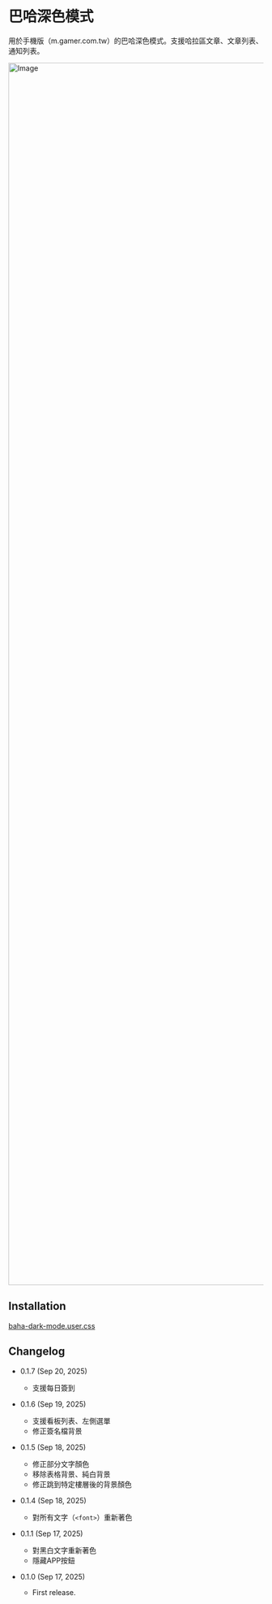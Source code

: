 巴哈深色模式
===========

用於手機版（m.gamer.com.tw）的巴哈深色模式。支援哈拉區文章、文章列表、通知列表。

<img width="1080" height="2408" alt="Image" src="https://github.com/user-attachments/assets/a0e471de-b554-4460-9b0f-53708e103523" />

Installation
------------

[baha-dark-mode.user.css](https://github.com/eight04/baha-dark-mode/raw/refs/heads/master/baha-dark-mode.user.css)

Changelog
---------

* 0.1.7 (Sep 20, 2025)

  - 支援每日簽到

* 0.1.6 (Sep 19, 2025)

  - 支援看板列表、左側選單
  - 修正簽名檔背景

* 0.1.5 (Sep 18, 2025)

  - 修正部分文字顏色
  - 移除表格背景、純白背景
  - 修正跳到特定樓層後的背景顏色

* 0.1.4 (Sep 18, 2025)

  - 對所有文字（`<font>`）重新著色

* 0.1.1 (Sep 17, 2025)

  - 對黑白文字重新著色
  - 隱藏APP按鈕

* 0.1.0 (Sep 17, 2025)

  - First release.
